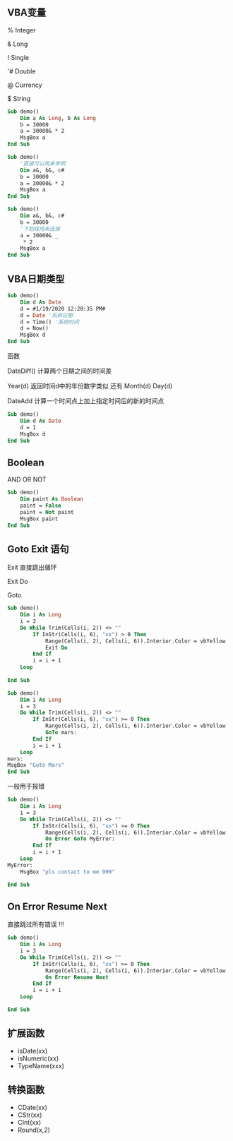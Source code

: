 ## VBA变量  

% Integer

& Long

! Single

'# Double

@ Currency

$ String

```vb
Sub demo()
    Dim a As Long, b As Long
    b = 30000
    a = 30000& * 2
    MsgBox a
End Sub
```

```vb
Sub demo()
    '直接可以用来申明
    Dim a&, b&, c#
    b = 30000
    a = 30000& * 2
    MsgBox a
End Sub
```

```vb
Sub demo()
    Dim a&, b&, c#
    b = 30000
    '下划线用来连接    
    a = 30000& _
     * 2
    MsgBox a
End Sub
```

## VBA日期类型

```vb
Sub demo()
    Dim d As Date
    d = #1/19/2020 12:20:35 PM#
    d = Date '系统日期
    d = Time() '系统时间
    d = Now()
    MsgBox d
End Sub
```

函数

DateDiff() 计算两个日期之间的时间差 

Year(d) 返回时间d中的年份数字类似 还有 Month(d) Day(d)

DateAdd 计算一个时间点上加上指定时间后的新的时间点

```vb
Sub demo()
    Dim d As Date
    d = 1
    MsgBox d
End Sub
```

## Boolean

AND OR NOT

```vb
Sub demo()
    Dim paint As Boolean
    paint = False
    paint = Not paint
    MsgBox paint
End Sub
```

## Goto Exit 语句

Exit 直接跳出循环

Exit Do

Goto 

```vb
Sub demo()
    Dim i As Long
    i = 3
    Do While Trim(Cells(i, 2)) <> ""
        If InStr(Cells(i, 6), "xx") > 0 Then
            Range(Cells(i, 2), Cells(i, 6)).Interior.Color = vbYellow
            Exit Do
        End If
        i = i + 1
    Loop
    
End Sub
```

```vb
Sub demo()
    Dim i As Long
    i = 3
    Do While Trim(Cells(i, 2)) <> ""
        If InStr(Cells(i, 6), "xx") >= 0 Then
            Range(Cells(i, 2), Cells(i, 6)).Interior.Color = vbYellow
            GoTo mars:
        End If
        i = i + 1
    Loop
mars:
MsgBox "Goto Mars"
End Sub
```

一般用于报错

```vb
Sub demo()
    Dim i As Long
    i = 3
    Do While Trim(Cells(i, 2)) <> ""
        If InStr(Cells(i, 6), "xx") >= 0 Then
            Range(Cells(i, 2), Cells(i, 6)).Interior.Color = vbYellow
            On Error GoTo MyError:
        End If
        i = i + 1
    Loop
MyError:
    MsgBox "pls contact to me 999"

End Sub
```

## On Error Resume Next

直接跳过所有错误 !!! 

```vb
Sub demo()
    Dim i As Long
    i = 3
    Do While Trim(Cells(i, 2)) <> ""
        If InStr(Cells(i, 6), "xx") >= 0 Then
            Range(Cells(i, 2), Cells(i, 6)).Interior.Color = vbYellow
            On Error Resume Next
        End If
        i = i + 1
    Loop

End Sub
```

## 扩展函数

+ isDate(xx)
+ isNumeric(xx)
+ TypeName(xxx)

## 转换函数

+ CDate(xx)
+ CStr(xx)
+ CInt(xx)
+ Round(x,2)